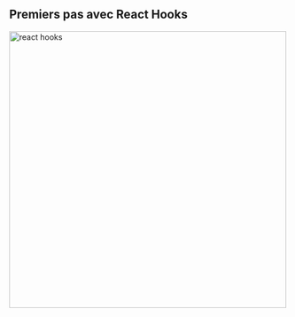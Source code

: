 ## Premiers pas avec React Hooks
<img alt="react hooks" src="https://upload.wikimedia.org/wikipedia/commons/7/7a/Nosehook-drawing-bw.png" height="500px"/></div>

